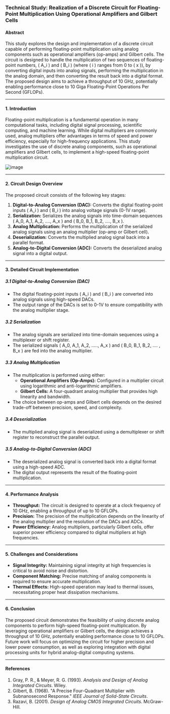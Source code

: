 ### Technical Study: Realization of a Discrete Circuit for Floating-Point Multiplication Using Operational Amplifiers and Gilbert Cells

#### Abstract
This study explores the design and implementation of a discrete circuit capable of performing floating-point multiplication using analog components such as operational amplifiers (op-amps) and Gilbert cells. The circuit is designed to handle the multiplication of two sequences of floating-point numbers, \( A_i \) and \( B_i \) (where \( i \) ranges from 0 to \( x \)), by converting digital inputs into analog signals, performing the multiplication in the analog domain, and then converting the result back into a digital format. The proposed design aims to achieve a throughput of 10 GHz, potentially enabling performance close to 10 Giga Floating-Point Operations Per Second (GFLOPs).

---

#### 1. Introduction
Floating-point multiplication is a fundamental operation in many computational tasks, including digital signal processing, scientific computing, and machine learning. While digital multipliers are commonly used, analog multipliers offer advantages in terms of speed and power efficiency, especially for high-frequency applications. This study investigates the use of discrete analog components, such as operational amplifiers and Gilbert cells, to implement a high-speed floating-point multiplication circuit.

![image](https://github.com/user-attachments/assets/a71e2ea1-920e-409e-a6d5-8ed9c33e4f17)

---

#### 2. Circuit Design Overview
The proposed circuit consists of the following key stages:
1. **Digital-to-Analog Conversion (DAC):** Converts the digital floating-point inputs \( A_i \) and \( B_i \) into analog voltage signals (0-1V range).
2. **Serialization:** Serializes the analog signals into time-domain sequences \( A_0, A_1, A_2, ...., A_x \) and \( B_0, B_1, B_2, ...., B_x \).
3. **Analog Multiplication:** Performs the multiplication of the serialized analog signals using an analog multiplier (op-amp or Gilbert cell).
4. **Deserialization:** Converts the multiplied analog signal back into a parallel format.
5. **Analog-to-Digital Conversion (ADC):** Converts the deserialized analog signal into a digital output.

---

#### 3. Detailed Circuit Implementation

##### 3.1 Digital-to-Analog Conversion (DAC)
- The digital floating-point inputs \( A_i \) and \( B_i \) are converted into analog signals using high-speed DACs.
- The output range of the DACs is set to 0-1V to ensure compatibility with the analog multiplier stage.

##### 3.2 Serialization
- The analog signals are serialized into time-domain sequences using a multiplexer or shift register.
- The serialized signals \( A_0, A_1, A_2, ....., A_x \) and \( B_0, B_1, B_2, .... , B_x \) are fed into the analog multiplier.

##### 3.3 Analog Multiplication
- The multiplication is performed using either:
  - **Operational Amplifiers (Op-Amps):** Configured in a multiplier circuit using logarithmic and anti-logarithmic amplifiers.
  - **Gilbert Cells:** A four-quadrant analog multiplier that provides high linearity and bandwidth.
- The choice between op-amps and Gilbert cells depends on the desired trade-off between precision, speed, and complexity.

##### 3.4 Deserialization
- The multiplied analog signal is deserialized using a demultiplexer or shift register to reconstruct the parallel output.

##### 3.5 Analog-to-Digital Conversion (ADC)
- The deserialized analog signal is converted back into a digital format using a high-speed ADC.
- The digital output represents the result of the floating-point multiplication.

---

#### 4. Performance Analysis
- **Throughput:** The circuit is designed to operate at a clock frequency of 10 GHz, enabling a throughput of up to 10 GFLOPs.
- **Precision:** The precision of the multiplication depends on the linearity of the analog multiplier and the resolution of the DACs and ADCs.
- **Power Efficiency:** Analog multipliers, particularly Gilbert cells, offer superior power efficiency compared to digital multipliers at high frequencies.

---

#### 5. Challenges and Considerations
- **Signal Integrity:** Maintaining signal integrity at high frequencies is critical to avoid noise and distortion.
- **Component Matching:** Precise matching of analog components is required to ensure accurate multiplication.
- **Thermal Effects:** High-speed operation may lead to thermal issues, necessitating proper heat dissipation mechanisms.

---

#### 6. Conclusion
The proposed circuit demonstrates the feasibility of using discrete analog components to perform high-speed floating-point multiplication. By leveraging operational amplifiers or Gilbert cells, the design achieves a throughput of 10 GHz, potentially enabling performance close to 10 GFLOPs. Future work will focus on optimizing the circuit for higher precision and lower power consumption, as well as exploring integration with digital processing units for hybrid analog-digital computing systems.

---

#### References
1. Gray, P. R., & Meyer, R. G. (1993). *Analysis and Design of Analog Integrated Circuits*. Wiley.
2. Gilbert, B. (1968). "A Precise Four-Quadrant Multiplier with Subnanosecond Response." *IEEE Journal of Solid-State Circuits*.
3. Razavi, B. (2001). *Design of Analog CMOS Integrated Circuits*. McGraw-Hill.


